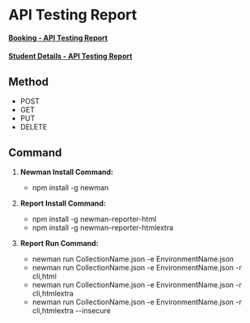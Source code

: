 # API Testing Report

#### [Booking - API Testing Report](https://api-testing-report1-sakib.netlify.app/)
#### [Student Details - API Testing Report](https://api-testing-report2-sakib.netlify.app/)

## Method
- POST
- GET
- PUT
- DELETE

## Command

1) **Newman Install Command:**
   - npm install -g newman

2) **Report Install Command:**
   - npm install -g newman-reporter-html
   - npm install -g newman-reporter-htmlextra

3) **Report Run Command:**
   - newman run CollectionName.json -e EnvironmentName.json
   - newman run CollectionName.json -e EnvironmentName.json -r cli,html
   - newman run CollectionName.json -e EnvironmentName.json -r cli,htmlextra 
   - newman run CollectionName.json -e EnvironmentName.json -r cli,htmlextra --insecure
